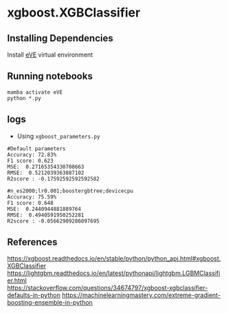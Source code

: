 # xgboost.XGBClassifier

## Installing Dependencies
Install [eVE](../../../pyVEs/eVE.yml) virtual environment

## Running notebooks
```
mamba activate eVE
python *.py
```


## logs
* Using `xgboost_parameters.py`
```
#Default parameters
Accuracy: 72.83%
F1 score: 0.623
MSE:  0.27165354330708663
RMSE:  0.5212039363887102
R2score : -0.17592592592592582

#n_es2000;lr0.001;boostergbtree;devicecpu
Accuracy: 75.59%
F1 score: 0.648
MSE:  0.2440944881889764
RMSE:  0.4940591950252281
R2score : -0.05662909286097695

```




## References
https://xgboost.readthedocs.io/en/stable/python/python_api.html#xgboost.XGBClassifier  
https://lightgbm.readthedocs.io/en/latest/pythonapi/lightgbm.LGBMClassifier.html   
https://stackoverflow.com/questions/34674797/xgboost-xgbclassifier-defaults-in-python 
https://machinelearningmastery.com/extreme-gradient-boosting-ensemble-in-python  



